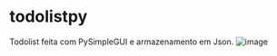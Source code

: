 # todolistpy
 Todolist feita com PySimpleGUI e armazenamento em Json.
![image](https://user-images.githubusercontent.com/31805148/226233113-befc2b0f-93ef-4f31-beba-ed976c897d83.png)
